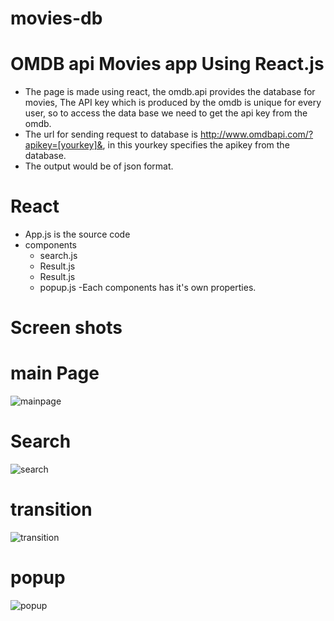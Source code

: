 # movies-db
# OMDB api Movies app Using React.js
- The page is made using react, the omdb.api provides the database for movies, The API key which is produced by the omdb is unique for every user, so to access the data base we need to get the api key from the omdb.
- The url for sending request to database is http://www.omdbapi.com/?apikey=[yourkey]&, in this yourkey specifies the apikey from the database.
- The output would be of json format.
# React
 - App.js is the source code
 - components
   - search.js
   - Result.js
   - Result.js
   - popup.js
 -Each components has it's own properties.
 
 # Screen shots
  # main Page
  ![mainpage]("https://github.com/g-m-b/movies-db/blob/master/mainpage.png")
  # Search
  ![search]("https://github.com/g-m-b/movies-db/blob/master/search.png")
  # transition
  ![transition]("https://github.com/g-m-b/movies-db/blob/master/transition.png")
  # popup
  ![popup]("https://github.com/g-m-b/movies-db/blob/master/popup.png")
